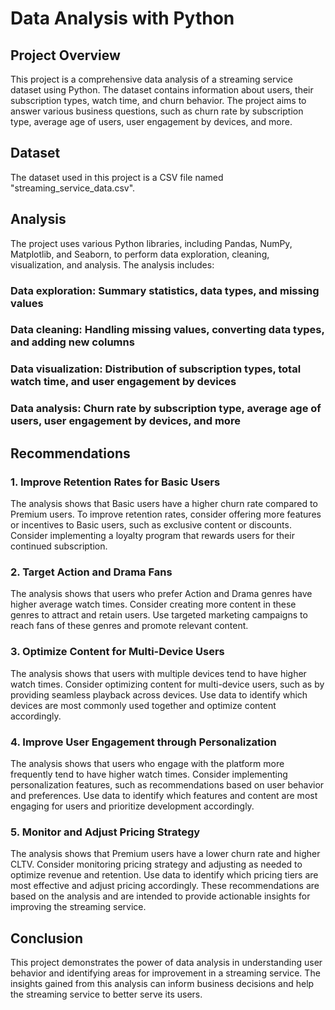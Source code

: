 # Data Analysis with Python  
## Project Overview  

This project is a comprehensive data analysis of a streaming service dataset using Python. The dataset contains information about users, their subscription types, watch time, and churn behavior. The project aims to answer various business questions, such as churn rate by subscription type, average age of users, user engagement by devices, and more.

## Dataset  
The dataset used in this project is a CSV file named "streaming_service_data.csv".

## Analysis  
The project uses various Python libraries, including Pandas, NumPy, Matplotlib, and Seaborn, to perform data exploration, cleaning, visualization, and analysis. The analysis includes:

### Data exploration: Summary statistics, data types, and missing values  
### Data cleaning: Handling missing values, converting data types, and adding new columns  
### Data visualization: Distribution of subscription types, total watch time, and user engagement by devices  
### Data analysis: Churn rate by subscription type, average age of users, user engagement by devices, and more  

## Recommendations  
### 1. Improve Retention Rates for Basic Users  
The analysis shows that Basic users have a higher churn rate compared to Premium users. To improve retention rates, consider offering more features or incentives to Basic users, such as exclusive content or discounts.
Consider implementing a loyalty program that rewards users for their continued subscription.
### 2. Target Action and Drama Fans  
The analysis shows that users who prefer Action and Drama genres have higher average watch times. Consider creating more content in these genres to attract and retain users.
Use targeted marketing campaigns to reach fans of these genres and promote relevant content.
### 3. Optimize Content for Multi-Device Users  
The analysis shows that users with multiple devices tend to have higher watch times. Consider optimizing content for multi-device users, such as by providing seamless playback across devices.
Use data to identify which devices are most commonly used together and optimize content accordingly.
### 4. Improve User Engagement through Personalization  
The analysis shows that users who engage with the platform more frequently tend to have higher watch times. Consider implementing personalization features, such as recommendations based on user behavior and preferences.
Use data to identify which features and content are most engaging for users and prioritize development accordingly.
### 5. Monitor and Adjust Pricing Strategy  
The analysis shows that Premium users have a lower churn rate and higher CLTV. Consider monitoring pricing strategy and adjusting as needed to optimize revenue and retention.
Use data to identify which pricing tiers are most effective and adjust pricing accordingly.
These recommendations are based on the analysis and are intended to provide actionable insights for improving the streaming service.

## Conclusion  
This project demonstrates the power of data analysis in understanding user behavior and identifying areas for improvement in a streaming service. The insights gained from this analysis can inform business decisions and help the streaming service to better serve its users.
